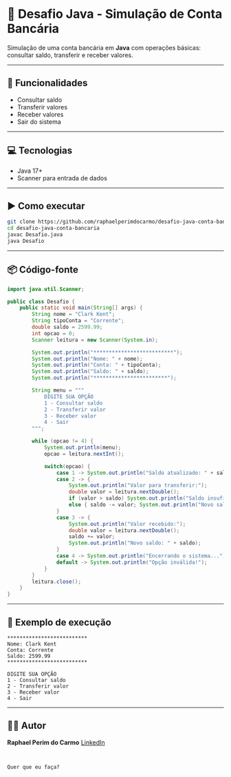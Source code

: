 
# 🏦 Desafio Java - Simulação de Conta Bancária

Simulação de uma conta bancária em **Java** com operações básicas: consultar saldo, transferir e receber valores.

---

## 🚀 Funcionalidades
- Consultar saldo  
- Transferir valores  
- Receber valores  
- Sair do sistema  

---

## 💻 Tecnologias
- Java 17+  
- Scanner para entrada de dados  

---

## ▶️ Como executar
```bash
git clone https://github.com/raphaelperimdocarmo/desafio-java-conta-bancaria.git
cd desafio-java-conta-bancaria
javac Desafio.java
java Desafio
````

---

## 📦 Código-fonte

```java
import java.util.Scanner;

public class Desafio {
    public static void main(String[] args) {
        String nome = "Clark Kent";
        String tipoConta = "Corrente";
        double saldo = 2599.99;
        int opcao = 0;
        Scanner leitura = new Scanner(System.in);

        System.out.println("**************************");
        System.out.println("Nome: " + nome);
        System.out.println("Conta: " + tipoConta);
        System.out.println("Saldo: " + saldo);
        System.out.println("************************");

        String menu = """
            DIGITE SUA OPÇÃO
            1 - Consultar saldo
            2 - Transferir valor
            3 - Receber valor
            4 - Sair
        """;

        while (opcao != 4) {
            System.out.println(menu);
            opcao = leitura.nextInt();

            switch(opcao) {
                case 1 -> System.out.println("Saldo atualizado: " + saldo);
                case 2 -> {
                    System.out.println("Valor para transferir:");
                    double valor = leitura.nextDouble();
                    if (valor > saldo) System.out.println("Saldo insuficiente.");
                    else { saldo -= valor; System.out.println("Novo saldo: " + saldo); }
                }
                case 3 -> {
                    System.out.println("Valor recebido:");
                    double valor = leitura.nextDouble();
                    saldo += valor;
                    System.out.println("Novo saldo: " + saldo);
                }
                case 4 -> System.out.println("Encerrando o sistema...");
                default -> System.out.println("Opção inválida!");
            }
        }
        leitura.close();
    }
}
```

---

## 📸 Exemplo de execução

```
**************************
Nome: Clark Kent
Conta: Corrente
Saldo: 2599.99
**************************

DIGITE SUA OPÇÃO
1 - Consultar saldo
2 - Transferir valor
3 - Receber valor
4 - Sair
```

---

## 👨‍💻 Autor

**Raphael Perim do Carmo**
[LinkedIn](https://www.linkedin.com/in/raphaelperimdocarmo)

```


Quer que eu faça?
```
